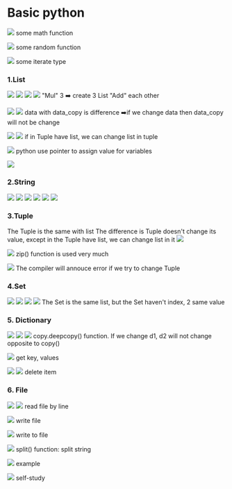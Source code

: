 # Basic python
![](https://i.imgur.com/BESI4kD.png)
some math function

![](https://i.imgur.com/rt2LVRk.png)
some random function

![](https://i.imgur.com/9qSTPrn.png)
some iterate type

### 1.List
![](https://i.imgur.com/sZvUKb6.png)
![](https://i.imgur.com/nP1A2wt.png)
![](https://i.imgur.com/4s9mjDN.png)
![](https://i.imgur.com/ga95KPH.png)
"Mul" 3 :arrow_right: create 3 List "Add" each other

![](https://i.imgur.com/KYyCUN5.png)
![](https://i.imgur.com/TZnxgGB.png)
data with data_copy is difference :arrow_right:if we change data then data_copy will not be change

![](https://i.imgur.com/INxQ5ki.png)
![](https://i.imgur.com/FcvCZ6s.png)
if in Tuple have list, we can change list in tuple

![](https://i.imgur.com/e9NfHAq.png)
python use pointer to assign value for variables

![](https://i.imgur.com/ILU7cBQ.png)

### 2.String
![](https://i.imgur.com/ibNFKyU.png)
![](https://i.imgur.com/kCYxrXD.png)
![](https://i.imgur.com/vQQnPS3.png)
![](https://i.imgur.com/MF5wacV.png)
![](https://i.imgur.com/zgSvN70.png)
![](https://i.imgur.com/JvnIRfx.png)

### 3.Tuple
The Tuple is the same with list 
The difference is Tuple doesn't change its value, except in the Tuple have list, we can change list in it
![](https://i.imgur.com/Ew9Mf08.png)

![](https://i.imgur.com/bFJ03qz.png)
zip() function is used very much

![](https://i.imgur.com/8CoCi61.png)
The compiler will annouce error if we try to change Tuple

### 4.Set
![](https://i.imgur.com/xkxWgWU.png)
![](https://i.imgur.com/UsteFcr.png)
![](https://i.imgur.com/KJ7Ypuw.png)
![](https://i.imgur.com/wjHesZw.png)
The Set is the same list, but the Set haven't index, 2 same value

### 5. Dictionary
![](https://i.imgur.com/1OsPGoy.png)
![](https://i.imgur.com/roco7mD.png)
![](https://i.imgur.com/5zgiDue.png)
copy.deepcopy() function. If we change d1, d2 will not change opposite to copy()

![](https://i.imgur.com/cZApOaZ.png)
get key, values

![](https://i.imgur.com/UAc4QPQ.png)
![](https://i.imgur.com/lddNUPN.png)
delete item

### 6. File
![](https://i.imgur.com/AXti53E.png)
![](https://i.imgur.com/6feJuP0.png)
read file by line

![](https://i.imgur.com/iKhKx0a.png)
write file

![](https://i.imgur.com/9H51YKj.png)
write to file  

![](https://i.imgur.com/VwMYc35.png)
split() function: split string 

![](https://i.imgur.com/glnVkoK.png)
example

![](https://i.imgur.com/kSKq4H3.png)
self-study



